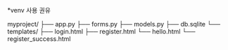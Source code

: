*venv 사용 권유

myproject/
├── app.py
├── forms.py
├── models.py
├── db.sqlite
└── templates/
    ├── login.html
    ├── register.html
    └── hello.html
    └── register_success.html
